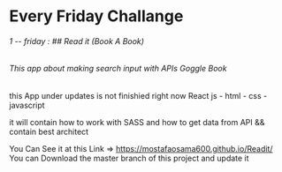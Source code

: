 # Every Friday Challange

###### 1 -- friday : ## Read it (Book A Book)

###### This app about making search input with APIs Goggle Book

this App under updates is not finishied right now
React js - html - css - javascript

it will contain how to work with SASS and how to get
data from API && contain best architect

You Can See it at this Link => https://mostafaosama600.github.io/Readit/
You can Download the master branch of this project and update it 
